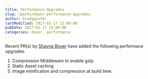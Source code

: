 ```yaml
---
title: Performance Upgrades
slug: /posts/downr-performance-upgrades
author: bradygaster
lastModified: 2017-01-17 12:00:00
pubDate: 2017-01-17 12:00:00
categories: downr, performance
---
```


Recent PR(s) by [Shayne Boyer](http://twitter.com/spboyer) have added the following performace upgrades.

1. Compression Middleware to enable gzip
1. Static Asset caching
1. Image minification and compression at build time.